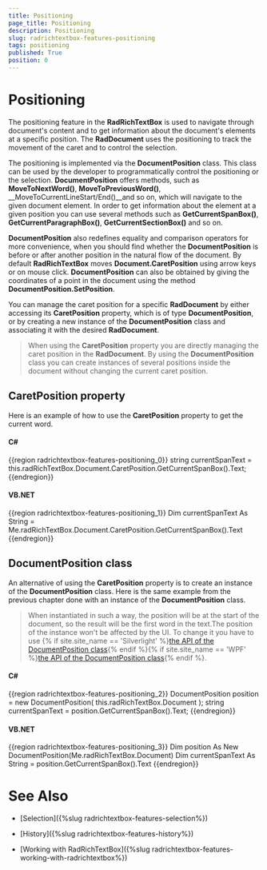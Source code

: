 ```yaml
---
title: Positioning
page_title: Positioning
description: Positioning
slug: radrichtextbox-features-positioning
tags: positioning
published: True
position: 0
---
```


# Positioning



The positioning feature in the __RadRichTextBox__ is used to navigate through document's content and to get information about the document's elements at a specific position. The __RadDocument__ uses the positioning to track the movement of the caret and to control the selection.
      

The positioning is implemented via the __DocumentPosition__ class. This class can be used by the developer to programmatically control the positioning or the selection. __DocumentPosition__ offers methods, such as __MoveToNextWord()__, __MoveToPreviousWord()__, __MoveToCurrentLineStart/End()__and so on, which will navigate to the given document element. In order to get information about the element at a given position you can use several methods such as __GetCurrentSpanBox()__, __GetCurrentParagraphBox()__, __GetCurrentSectionBox()__ and so on.
      

__DocumentPosition__ also redefines equality and comparison operators for more convenience, when you should find whether the __DocumentPosition__ is before or after another position in the natural flow of the document. By default __RadRichTextBox__ moves __Document.CaretPosition__ using arrow keys or on mouse click. __DocumentPosition__ can also be obtained by giving the coordinates of a point in the document using the method __DocumentPosition.SetPosition__.
      

You can manage the caret position for a specific __RadDocument__ by either accessing its __CaretPosition__ property, which is of type __DocumentPosition__, or by creating a new instance of the __DocumentPosition__ class and associating it with the desired __RadDocument__.
      

>When using the __CaretPosition__ property you are directly managing the caret position in the __RadDocument__. By using the __DocumentPosition__ class you can create instances of several positions inside the document without changing the current caret position.
        

## CaretPosition property

Here is an example of how to use the __CaretPosition__ property to get the current word.
        

#### __C#__

{{region radrichtextbox-features-positioning_0}}
	string currentSpanText = this.radRichTextBox.Document.CaretPosition.GetCurrentSpanBox().Text;
	{{endregion}}



#### __VB.NET__

{{region radrichtextbox-features-positioning_1}}
	Dim currentSpanText As String = Me.radRichTextBox.Document.CaretPosition.GetCurrentSpanBox().Text
	{{endregion}}



## DocumentPosition class

An alternative of using the __CaretPosition__ property is to create an instance of the __DocumentPosition__ class. Here is the same example from the previous chapter done with an instance of the __DocumentPosition__ class.
        

>When instantiated in such a way, the position will be at the start of the document, so the result will be the first word in the text.The position of the instance won't be affected by the UI. To change it you have to use
              {% if site.site_name == 'Silverlight' %}[the API of the DocumentPosition class](http://www.telerik.com/help/silverlight/allmembers_t_telerik_windows_documents_documentposition.html){% endif %}{% if site.site_name == 'WPF' %}[the API of the DocumentPosition class](http://www.telerik.com/help/wpf/allmembers_t_telerik_windows_documents_documentposition.html){% endif %}.
            

#### __C#__

{{region radrichtextbox-features-positioning_2}}
	DocumentPosition position = new DocumentPosition( this.radRichTextBox.Document );
	string currentSpanText = position.GetCurrentSpanBox().Text;
	{{endregion}}



#### __VB.NET__

{{region radrichtextbox-features-positioning_3}}
	Dim position As New DocumentPosition(Me.radRichTextBox.Document)
	Dim currentSpanText As String = position.GetCurrentSpanBox().Text
	{{endregion}}



# See Also

 * [Selection]({%slug radrichtextbox-features-selection%})

 * [History]({%slug radrichtextbox-features-history%})

 * [Working with RadRichTextBox]({%slug radrichtextbox-features-working-with-radrichtextbox%})
